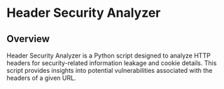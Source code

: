 # Header Security Analyzer

## Overview

Header Security Analyzer is a Python script designed to analyze HTTP headers for security-related information leakage and cookie details. This script provides insights into potential vulnerabilities associated with the headers of a given URL.
